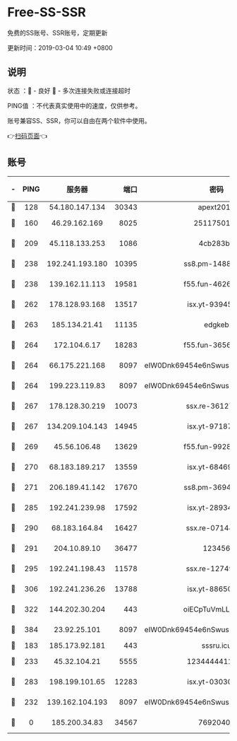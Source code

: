 # Free-SS-SSR

免费的SS账号、SSR账号，定期更新

更新时间：2019-03-04 10:49 +0800

## 说明

状态     ：🙂 - 良好 🙁 - 多次连接失败或连接超时

PING值   ：不代表真实使用中的速度，仅供参考。

账号兼容SS、SSR，你可以自由在两个软件中使用。

👉[扫码页面](https://liesauer.github.io/free-ss-ssr.github.io/)👈

## 账号

|-|PING|服务器|端口|密码|加密方式|区域|
|:----:|:----:|:-----:|-----:|:----:|:----:|:----:|
|🙂|128|54.180.147.134|30343|apext2019|chacha20|KR|
|🙂|160|46.29.162.169|8025|2511750146|aes-256-cfb|RU|
|🙂|209|45.118.133.253|1086|4cb283b8|aes-256-cfb|SG|
|🙂|238|192.241.193.180|10395|ss8.pm-14887083|aes-256-cfb|US|
|🙂|238|139.162.11.113|19581|f55.fun-46262690|aes-256-cfb|SG|
|🙂|262|178.128.93.168|13517|isx.yt-93945310|aes-256-cfb|SG|
|🙂|263|185.134.21.41|11135|edgkeb|aes-256-cfb|GB|
|🙂|264|172.104.6.17|18283|f55.fun-36565083|aes-256-cfb|US|
|🙂|264|66.175.221.168|8097|eIW0Dnk69454e6nSwuspv9DmS201tQ0D|aes-256-cfb|US|
|🙂|264|199.223.119.83|8097|eIW0Dnk69454e6nSwuspv9DmS201tQ0D|aes-256-cfb|US|
|🙂|267|178.128.30.219|10073|ssx.re-36127052|aes-256-cfb|SG|
|🙂|267|134.209.104.143|14945|isx.yt-97187184|aes-256-cfb|SG|
|🙂|269|45.56.106.48|13629|f55.fun-99286814|aes-256-cfb|US|
|🙂|270|68.183.189.217|13559|isx.yt-68469421|aes-256-cfb|SG|
|🙂|271|206.189.41.142|17670|ss8.pm-36944551|aes-256-cfb|SG|
|🙂|285|192.241.239.98|17592|isx.yt-28934471|aes-256-cfb|US|
|🙂|290|68.183.164.84|16427|ssx.re-07144593|aes-256-cfb|US|
|🙂|291|204.10.89.10|36477|123456|aes-256-cfb|US|
|🙂|295|192.241.198.43|11578|ssx.re-12749222|aes-256-cfb|US|
|🙂|306|192.241.236.26|13788|isx.yt-88650870|aes-256-cfb|US|
|🙂|322|144.202.30.204|443|oiECpTuVmLLxk4Ts|aes-256-cfb|US|
|🙂|384|23.92.25.101|8097|eIW0Dnk69454e6nSwuspv9DmS201tQ0D|aes-256-cfb|US|
|🙂|183|185.173.92.181|443|sssru.icu|rc4-md5|RU|
|🙂|233|45.32.104.21|5555|1234444411111|aes-256-cfb|SG|
|🙂|283|198.199.101.65|12283|isx.yt-03030510|aes-256-cfb|US|
|🙁|232|139.162.104.193|8097|eIW0Dnk69454e6nSwuspv9DmS201tQ0D|aes-256-cfb|JP|
|🙁|0|185.200.34.83|34567|76920400|aes-256-cfb|US|
